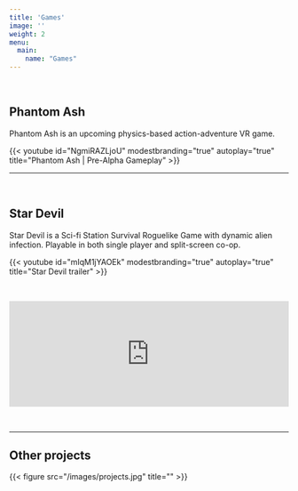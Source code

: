 ```yaml
---
title: 'Games'
image: ''
weight: 2
menu:
  main:
    name: "Games"
---
```


&nbsp;

## Phantom Ash

Phantom Ash is an upcoming physics-based action-adventure VR game.

{{< youtube id="NgmiRAZLjoU" modestbranding="true" autoplay="true" title="Phantom Ash | Pre-Alpha Gameplay" >}}

---
&nbsp;

## Star Devil

Star Devil is a Sci-fi Station Survival Roguelike Game with dynamic alien infection. Playable in both single player and split-screen co-op.

{{< youtube id="mIqM1jYAOEk" modestbranding="true" autoplay="true" title="Star Devil trailer" >}}

&nbsp;

<iframe src="https://store.steampowered.com/widget/2082900/" frameborder="0" width="100%" height="190"></iframe>

&nbsp;

---

## Other projects

{{< figure src="/images/projects.jpg" title="" >}}
